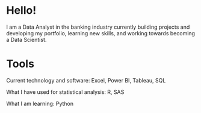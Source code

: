 # Hello! 

I am a Data Analyst in the banking industry currently building projects and developing my portfolio, learning new skills, and working towards becoming a Data Scientist. 

# Tools 
Current technology and software: Excel, Power BI, Tableau, SQL

What I have used for statistical analysis: R, SAS

What I am learning: Python



<!---
CoolBeansProgramming/CoolBeansProgramming is a ✨ special ✨ repository because its `README.md` (this file) appears on your GitHub profile.
You can click the Preview link to take a look at your changes.
--->
